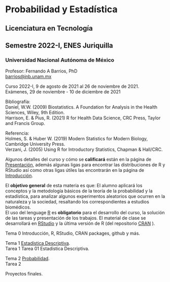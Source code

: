 # Probabilidad y Estadística  
## Licenciatura en Tecnología  
## Semestre 2022-I, ENES Juriquilla
### Universidad Nacional Autónoma de México  

Profesor: Fernando A Barrios, PhD  
barrios@inb.unam.mx  

Curso 2022-I, 9 de agosto de 2021 al 26 de noviembre de 2021.  
Exámenes, 29 de noviembre - 10 de diciembre de 2021  

Bibliografía:  
Daniel, W.W. (2009) Biostatistics. A Foundation for Analysis in the Health Sciences, Wiley, 9th Edition.  
Harrison, E. & Pius, R. (2021) R for Health Data Science, CRC Press, Taylor and Francis Group.  

Referencia:  
Holmes, S. & Huber W. (2019) Modern Statistics for Modern Biology, Cambridge University Press.  
Verzani, J. (2005) Using R for Introductory Statistics, Chapman & Hall/CRC.  

Algunos detalles del curso y cómo se **calificará** están en la página de [Presentación](https://fabarrios.github.io/ProbEstad/Presenta.md), además algunas ligas para encontrar las distribuciones de R y RStudio así como otras ligas útiles las encontrarán en la página de [Introducción](https://fabarrios.github.io/ProbEstad2021/Presenta/Intro.html).

El **objetivo general** de esta materia es que: El alumno aplicará los conceptos y la metodología básicos de la teoría de la probabilidad y la estadística, para analizar algunos experimentos aleatorios que ocurren en la naturaleza y la sociedad, resaltando los correspondientes a estudios biomédicos.  
El uso del lenguage [R](https://www.r-project.org/about.html) es **obligatorio** para el desarrollo del curso, la solución de las tareas y presentación de los trabajos. El material de clase se desarrollará en [RStudio](https://rstudio.com/products/rstudio/) y la última versión de R (del repositorio [CRAN](https://cran.r-project.org/) ).  

Tema 0 Introducción, R, RStudio, CRAN packages, github y más.  

Tema 1 [Estadística Descriptiva](https://fabarrios.github.io/ProbEstad2021/EstadDescrip/EstadDescrip.html).  
Tarea 1 Tarea 01 Estadística Descriptiva.  

Tema 2 [Probabilidad](https://fabarrios.github.io/ProbEstad2021/Probabilidad/Probabilidad.html).  
Tarea 2    


Proyectos finales.  

